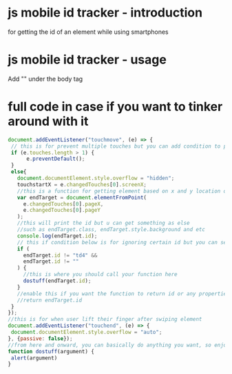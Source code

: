 # js mobile id tracker - introduction
 for getting the id of an element while using smartphones
# js mobile id tracker - usage
 Add "<script src="js-mobile-id-tracker.js"></script>" under the body tag
# full code in case if you want to tinker around with it
 ```javascript
 document.addEventListener("touchmove", (e) => {
  // this is for prevent multiple touches but you can add condition to prevent certain situations
  if (e.touches.length > 1) {  
       e.preventDefault();
  }
  else{
    document.documentElement.style.overflow = "hidden";
    touchstartX = e.changedTouches[0].screenX;
    //this is a function for getting element based on x and y location of the html
    var endTarget = document.elementFromPoint(
      e.changedTouches[0].pageX,
      e.changedTouches[0].pageY
    );
    //this will print the id but u can get something as else
    //such as endTarget.class, endTarget.style.background and etc
    console.log(endTarget.id);
    // this if condition below is for ignoring certain id but you can set it up for example in comment above
    if (
      endTarget.id != "td4" &&
      endTarget.id != ""
    ) {
      //this is where you should call your function here
      dostuff(endTarget.id);
    }
    //enable this if you want the function to return id or any properties
    //return endTarget.id
  }
});
//this is for when user lift their finger after swiping element
document.addEventListener("touchend", (e) => {
  document.documentElement.style.overflow = "auto";
}, {passive: false});
//from here and onward, you can basically do anything you want, so enjoy
function dostuff(argument) {
  alert(argument)
}
```
